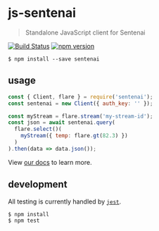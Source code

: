 # js-sentenai

> Standalone JavaScript client for Sentenai

[![Build Status](https://travis-ci.org/Sentenai/js-sentenai.svg?branch=master)](https://travis-ci.org/Sentenai/js-sentenai) [![npm version](https://badge.fury.io/js/sentenai.svg)](https://badge.fury.io/js/sentenai)

```shell
$ npm install --save sentenai
```

## usage

```js
const { Client, flare } = require('sentenai');
const sentenai = new Client({ auth_key: '' });

const myStream = flare.stream('my-stream-id');
const json = await sentenai.query(
  flare.select()(
    myStream({ temp: flare.gt(82.3) })
  )
).then(data => data.json());
```

View [our docs](http://docs.sentenai.com/) to learn more.

## development

All testing is currently handled by [`jest`](https://facebook.github.io/jest/).

```
$ npm install
$ npm test
```
